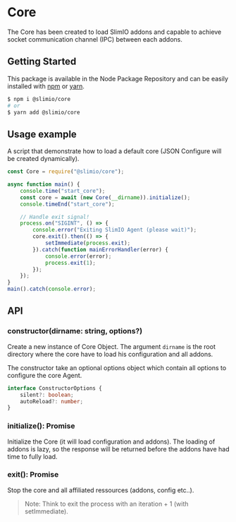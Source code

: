 # Core
The Core has been created to load SlimIO addons and capable to achieve socket communication channel (IPC) between each addons.

## Getting Started

This package is available in the Node Package Repository and can be easily installed with [npm](https://docs.npmjs.com/getting-started/what-is-npm) or [yarn](https://yarnpkg.com).

```bash
$ npm i @slimio/core
# or
$ yarn add @slimio/core
```

## Usage example

A script that demonstrate how to load a default core (JSON Configure will be created dynamically).

```js
const Core = require("@slimio/core");

async function main() {
    console.time("start_core");
    const core = await (new Core(__dirname)).initialize();
    console.timeEnd("start_core");

    // Handle exit signal!
    process.on("SIGINT", () => {
        console.error("Exiting SlimIO Agent (please wait)");
        core.exit().then(() => {
            setImmediate(process.exit);
        }).catch(function mainErrorHandler(error) {
            console.error(error);
            process.exit(1);
        });
    });
}
main().catch(console.error);
```

## API

### constructor(dirname: string, options?)
Create a new instance of Core Object. The argument `dirname` is the root directory where the core have to load his configuration and all addons.

The constructor take an optional options object which contain all options to configure the core Agent.
```ts
interface ConstructorOptions {
    silent?: boolean;
    autoReload?: number;
}
```

### initialize(): Promise<this>
Initialize the Core (it will load configuration and addons). The loading of addons is lazy, so the response will be returned before the addons have had time to fully load.

### exit(): Promise<void>
Stop the core and all affiliated ressources (addons, config etc..).

> Note: Think to exit the process with an iteration + 1 (with setImmediate).
